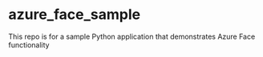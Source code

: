 # azure_face_sample
This repo is for a sample Python application that demonstrates Azure Face functionality
